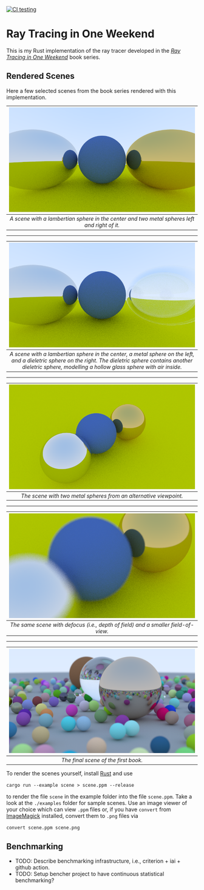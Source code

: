 [![CI testing](https://github.com/niklasmedinger/ray-tracing-weekend/actions/workflows/CI.yml/badge.svg)](https://github.com/niklasmedinger/ray-tracing-weekend/actions/workflows/CI.yml)

# Ray Tracing in One Weekend
This is my Rust implementation of the ray tracer developed in the [_Ray Tracing in One Weekend_](https://raytracing.github.io/books/RayTracingInOneWeekend.html) book series.

## Rendered Scenes

Here a few selected scenes from the book series rendered with this implementation.

| ![image](./assets/metal.png) |
|:--:|
| *A scene with a lambertian sphere in the center and two metal spheres left and right of it.* |

--------------------------------------------------------------------------------

| ![image](./assets/hollow_glass.png) |
|:--:|
| *A scene with a lambertian sphere in the center, a  metal sphere on the left, and a dieletric sphere on the right. The dieletric sphere contains another dieletric sphere, modelling a hollow glass sphere with air inside.* |

--------------------------------------------------------------------------------

| ![image](./assets/viewport.png) |
|:--:|
| *The scene with two metal spheres from an alternative viewpoint.* |


--------------------------------------------------------------------------------

| ![image](./assets/defocus.png) |
|:--:|
| *The same scene with defocus (i.e., depth of field) and a smaller field-of-view.* |

--------------------------------------------------------------------------------

| ![image](./assets/final.png) |
|:--:|
| *The final scene of the first book.* |

To render the scenes yourself, install [Rust](https://www.rust-lang.org/tools/install) and use
```
cargo run --example scene > scene.ppm --release
```
to render the file `scene` in the example folder into the file `scene.ppm`.
Take a look at the `./examples` folder for sample scenes. Use an image viewer of your choice
which can view `.ppm` files or, if you have `convert` from [ImageMagick](https://imagemagick.org/script/convert.php) installed,
convert them to `.png` files via
```
convert scene.ppm scene.png
```

## Benchmarking
* TODO: Describe benchmarking infrastructure, i.e., criterion + iai + github action.
* TODO: Setup bencher project to have continuous statistical benchmarking?
